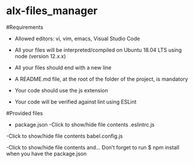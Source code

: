 # alx-files_manager

#Requirements
- Allowed editors: vi, vim, emacs, Visual Studio Code
- All your files will be interpreted/compiled on Ubuntu 18.04 LTS using node (version 12.x.x)
- All your files should end with a new line

- A README.md file, at the root of the folder of the project, is mandatory
- Your code should use the js extension
- Your code will be verified against lint using ESLint

#Provided files
- package.json
-Click to show/hide file contents
.eslintrc.js

-Click to show/hide file contents
babel.config.js

-Click to show/hide file contents
and…
Don’t forget to run $ npm install when you have the package.json

